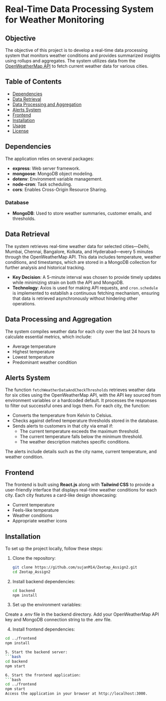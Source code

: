 # Real-Time Data Processing System for Weather Monitoring

## Objective
The objective of this project is to develop a real-time data processing system that monitors weather conditions and provides summarized insights using rollups and aggregates. The system utilizes data from the [OpenWeatherMap API](https://openweathermap.org/) to fetch current weather data for various cities.

## Table of Contents
- [Dependencies](#dependencies)
- [Data Retrieval](#data-retrieval)
- [Data Processing and Aggregation](#data-processing-and-aggregation)
- [Alerts System](#alerts-system)
- [Frontend](#frontend)
- [Installation](#installation)
- [Usage](#usage)
- [License](#license)

## Dependencies
The application relies on several packages:
- **express**: Web server framework.
- **mongoose**: MongoDB object modeling.
- **dotenv**: Environment variable management.
- **node-cron**: Task scheduling.
- **cors**: Enables Cross-Origin Resource Sharing.

### Database
- **MongoDB**: Used to store weather summaries, customer emails, and thresholds.

## Data Retrieval
The system retrieves real-time weather data for selected cities—Delhi, Mumbai, Chennai, Bangalore, Kolkata, and Hyderabad—every 5 minutes through the OpenWeatherMap API. This data includes temperature, weather conditions, and timestamps, which are stored in a MongoDB collection for further analysis and historical tracking.
- **Key Decision**: A 5-minute interval was chosen to provide timely updates while minimizing strain on both the API and MongoDB.
- **Technology**: Axios is used for making API requests, and `cron.schedule` is implemented to establish a continuous fetching mechanism, ensuring that data is retrieved asynchronously without hindering other operations.

## Data Processing and Aggregation
The system compiles weather data for each city over the last 24 hours to calculate essential metrics, which include:
- Average temperature
- Highest temperature
- Lowest temperature
- Predominant weather condition

## Alerts System
The function `fetchWeatherDataAndCheckThresholds` retrieves weather data for six cities using the OpenWeatherMap API, with the API key sourced from environment variables or a hardcoded default. It processes the responses to filter out successful ones and logs them. For each city, the function:
- Converts the temperature from Kelvin to Celsius.
- Checks against defined temperature thresholds stored in the database.
- Sends alerts to customers in that city via email if:
  - The current temperature exceeds the maximum threshold.
  - The current temperature falls below the minimum threshold.
  - The weather description matches specific conditions.

The alerts include details such as the city name, current temperature, and weather condition.

## Frontend
The frontend is built using **React.js** along with **Tailwind CSS** to provide a user-friendly interface that displays real-time weather conditions for each city. Each city features a card-like design showcasing:
- Current temperature
- Feels-like temperature
- Weather conditions
- Appropriate weather icons

## Installation
To set up the project locally, follow these steps:

1. Clone the repository:
   ```bash
   git clone https://github.com/sujanM14/Zeotap_Assign2.git
   cd Zeotap_Assign2
2. Install backend dependencies:
    ```bash
    cd backend
    npm install

3. Set up the environment variables:

Create a .env file in the backend directory.
Add your OpenWeatherMap API key and MongoDB connection string to the .env file.

4. Install frontend dependencies:
 ```bash
 cd ../frontend
 npm install

5. Start the backend server:
 ```bash
 cd backend
 npm start

6. Start the frontend application:
 ```bash
 cd ../frontend
 npm start
Access the application in your browser at http://localhost:3000.
